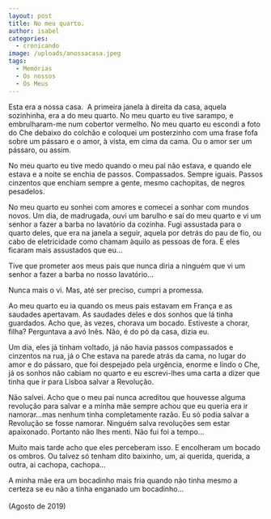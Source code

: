 ```yaml
---
layout: post
title: No meu quarto.
author: isabel
categories:
  - cronicando
image: /uploads/anossacasa.jpeg
tags:
  - Memórias
  - Os nossos
  - Os Meus
---
```

Esta era a nossa casa.&nbsp; A primeira janela &agrave; direita da casa, aquela sozinhinha, era a do meu quarto. No meu quarto eu tive sarampo, e embrulharam-me num cobertor vermelho. No meu quarto eu escondi a foto do Che debaixo do colch&atilde;o e coloquei um posterzinho com uma frase fofa sobre um p&aacute;ssaro e o amor, &agrave; vista, em cima da cama. Ou o amor ser um p&aacute;ssaro, ou assim.

No meu quarto eu tive medo quando o meu pai n&atilde;o estava, e quando ele estava e a noite se enchia de passos. Compassados. Sempre iguais. Passos cinzentos que enchiam sempre a gente, mesmo cachopitas, de negros pesadelos.

No meu quarto eu sonhei com amores e comecei a sonhar com mundos novos. Um dia, de madrugada, ouvi um barulho e sa&iacute; do meu quarto e vi um senhor a fazer a barba no lavat&oacute;rio da cozinha. Fugi assustada para o quarto deles, que era na janela a seguir, aquela por detr&aacute;s do pau de fio, ou cabo de eletricidade como chamam &agrave;quilo as pessoas de fora. E eles ficaram mais assustados que eu…

Tive que prometer aos meus pais que nunca diria a ninguém que vi um senhor a fazer a barba no nosso lavat&oacute;rio…

Nunca mais o vi. Mas, até ser preciso, cumpri a promessa.

Ao meu quarto eu ia quando os meus pais estavam em Fran&ccedil;a e as saudades apertavam. As saudades deles e dos sonhos que l&aacute; tinha guardados. Acho que, &agrave;s vezes, chorava um bocado. Estiveste a chorar, filha? Perguntava a av&oacute; In&ecirc;s. N&atilde;o, é do p&oacute; da casa, dizia eu.

Um dia, eles j&aacute; tinham voltado, j&aacute; n&atilde;o havia passos compassados e cinzentos na rua, j&aacute; o Che estava na parede atr&aacute;s da cama, no lugar do amor e do p&aacute;ssaro, que foi despejado pela urg&ecirc;ncia, enorme e lindo o Che, j&aacute; os sonhos n&atilde;o cabiam no quarto e eu escrevi-lhes uma carta a dizer que tinha que ir para Lisboa salvar a Revolu&ccedil;&atilde;o.

N&atilde;o salvei. Acho que o meu pai nunca acreditou que houvesse alguma revolu&ccedil;&atilde;o para salvar e a minha m&atilde;e sempre achou que eu queria era ir namorar…mas nenhum tinha completamente raz&atilde;o. Eu s&oacute; podia salvar a Revolu&ccedil;&atilde;o se fosse namorar. Ninguém salva revolu&ccedil;&otilde;es sem estar apaixonado. Portanto n&atilde;o lhes menti. N&atilde;o fui foi a tempo…

Muito mais tarde acho que eles perceberam isso. E encolheram um bocado os ombros. Ou talvez s&oacute; tenham dito baixinho, um, ai querida, querida, a outra, ai cachopa, cachopa…

A minha m&atilde;e era um bocadinho mais fria quando n&atilde;o tinha mesmo a certeza se eu n&atilde;o a tinha enganado um bocadinho…<br><br>(Agosto de 2019)

